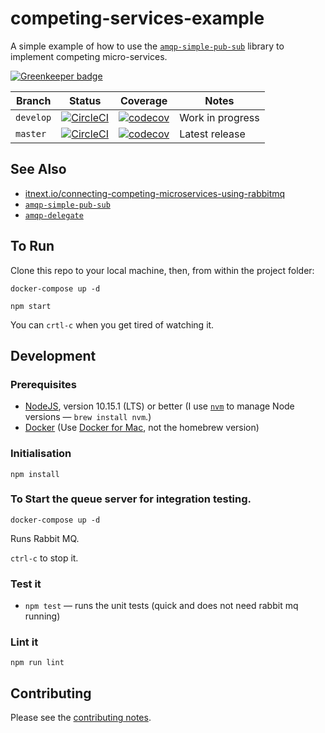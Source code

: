 # competing-services-example

A simple example of how to use the [`amqp-simple-pub-sub`](https://github.com/davesag/amqp-simple-pub-sub) library to implement competing micro-services.

[![Greenkeeper badge](https://badges.greenkeeper.io/davesag/competing-services-example.svg)](https://greenkeeper.io/)

| Branch | Status | Coverage | Notes |
| ------ | ------ | -------- | ----- |
| `develop` | [![CircleCI](https://circleci.com/gh/davesag/competing-services-example/tree/develop.svg?style=svg)](https://circleci.com/gh/davesag/competing-services-example/tree/develop) |  [![codecov](https://codecov.io/gh/davesag/competing-services-example/branch/develop/graph/badge.svg)](https://codecov.io/gh/davesag/competing-services-example) | Work in progress |
| `master` | [![CircleCI](https://circleci.com/gh/davesag/competing-services-example/tree/master.svg?style=svg)](https://circleci.com/gh/davesag/competing-services-example/tree/master) |  [![codecov](https://codecov.io/gh/davesag/competing-services-example/branch/master/graph/badge.svg)](https://codecov.io/gh/davesag/competing-services-example) | Latest release |

## See Also

* [itnext.io/connecting-competing-microservices-using-rabbitmq](https://itnext.io/connecting-competing-microservices-using-rabbitmq-28e5269861b6)
* [`amqp-simple-pub-sub`](https://github.com/davesag/amqp-simple-pub-sub)
* [`amqp-delegate`](https://github.com/davesag/amqp-delegate)

## To Run

Clone this repo to your local machine, then, from within the project folder:

```
docker-compose up -d

npm start
```

You can `crtl-c` when you get tired of watching it.

## Development

### Prerequisites

* [NodeJS](htps://nodejs.org), version 10.15.1 (LTS) or better (I use [`nvm`](https://github.com/creationix/nvm) to manage Node versions — `brew install nvm`.)
* [Docker](https://www.docker.com) (Use [Docker for Mac](https://docs.docker.com/docker-for-mac/), not the homebrew version)

### Initialisation

    npm install

### To Start the queue server for integration testing.

    docker-compose up -d

Runs Rabbit MQ.

`ctrl-c` to stop it.

### Test it

* `npm test` — runs the unit tests (quick and does not need rabbit mq running)

### Lint it

    npm run lint

## Contributing

Please see the [contributing notes](CONTRIBUTING.md).
